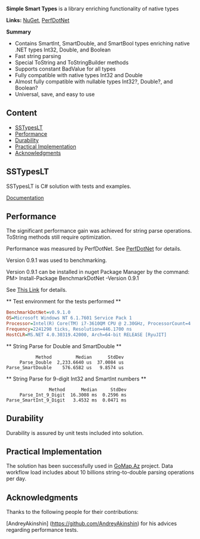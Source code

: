 **Simple Smart Types** is a library enriching functionality of native types

**Links:**
[NuGet](https://www.nuget.org/packages/SSTypesLT), 
[PerfDotNet](https://github.com/PerfDotNet)


**Summary**

* Contains SmartInt, SmartDouble, and SmartBool types enriching native .NET types Int32, Double, and Boolean
* Fast string parsing
* Special ToString and ToStringBuilder methods
* Supports constant BadValue for all types
* Fully compatible with native types Int32 and Double
* Almost fully compatible with nullable types Int32?, Double?, and Boolean?
* Universal, save, and easy to use

## Content

* [SSTypesLT](#sstypeslt)
* [Performance](#performance)
* [Durability](#durability)
* [Practical Implementation](#practical-implementation)
* [Acknowledgments](#acknowledgments)

## SSTypesLT

SSTypesLT is C# solution with tests and examples.

[Documentation](https://github.com/dgakh/SSTypes/tree/master/SSTypesLT/Docs)

## Performance

The significant performance gain was achieved for string parse operations. ToString methods still require optimization.

Performance was measured by PerfDotNet. See [PerfDotNet](https://github.com/PerfDotNet) for details.

Version 0.9.1 was used to benchmarking. 

Version 0.9.1 can be installed in nuget Package Manager by the command:
PM> Install-Package BenchmarkDotNet -Version 0.9.1

See [This Link](https://www.nuget.org/packages/BenchmarkDotNet/0.9.1) for details.


** Test environment for the tests performed **

```ini
BenchmarkDotNet=v0.9.1.0
OS=Microsoft Windows NT 6.1.7601 Service Pack 1
Processor=Intel(R) Core(TM) i7-3610QM CPU @ 2.30GHz, ProcessorCount=4
Frequency=2241298 ticks, Resolution=446.1700 ns
HostCLR=MS.NET 4.0.30319.42000, Arch=64-bit RELEASE [RyuJIT]

```

** String Parse for Double and SmartDouble **

               Method         Median      StdDev
         Parse_Double  2,233.6640 us  37.0084 us
    Parse_SmartDouble    576.6582 us   9.8574 us


** String Parse for 9-digit Int32 and SmartInt numbers **

                    Method      Median     StdDev
         Parse_Int_9_Digit  16.3008 ms  0.2596 ms
    Parse_SmartInt_9_Digit   3.4532 ms  0.0471 ms


## Durability

Durability is assured by unit tests included into solution.


## Practical Implementation

The solution has been successfully used in [GoMap.Az](http://gomap.az) project. Data workflow load includes about 10 billions string-to-double parsing operations per day.


## Acknowledgments

Thanks to the following people for their contributions:

[AndreyAkinshin] (https://github.com/AndreyAkinshin) for his advices regarding performance tests.
